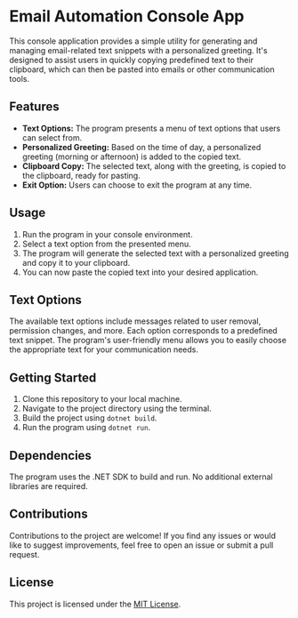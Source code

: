 # Email Automation Console App

This console application provides a simple utility for generating and managing email-related text snippets with a personalized greeting. It's designed to assist users in quickly copying predefined text to their clipboard, which can then be pasted into emails or other communication tools.

## Features

- **Text Options:** The program presents a menu of text options that users can select from.
- **Personalized Greeting:** Based on the time of day, a personalized greeting (morning or afternoon) is added to the copied text.
- **Clipboard Copy:** The selected text, along with the greeting, is copied to the clipboard, ready for pasting.
- **Exit Option:** Users can choose to exit the program at any time.

## Usage

1. Run the program in your console environment.
2. Select a text option from the presented menu.
3. The program will generate the selected text with a personalized greeting and copy it to your clipboard.
4. You can now paste the copied text into your desired application.

## Text Options

The available text options include messages related to user removal, permission changes, and more. Each option corresponds to a predefined text snippet. The program's user-friendly menu allows you to easily choose the appropriate text for your communication needs.

## Getting Started

1. Clone this repository to your local machine.
2. Navigate to the project directory using the terminal.
3. Build the project using `dotnet build`.
4. Run the program using `dotnet run`.

## Dependencies

The program uses the .NET SDK to build and run. No additional external libraries are required.

## Contributions

Contributions to the project are welcome! If you find any issues or would like to suggest improvements, feel free to open an issue or submit a pull request.

## License

This project is licensed under the [MIT License](LICENSE).
